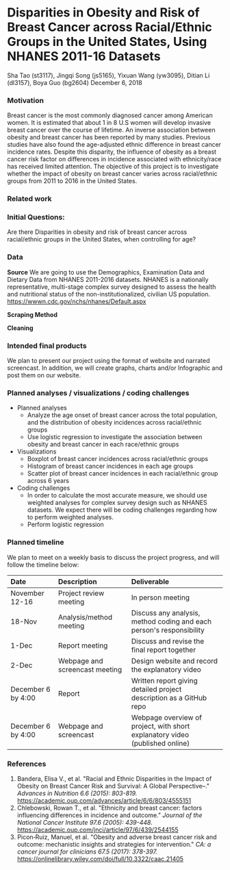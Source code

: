 Disparities in Obesity and Risk of Breast Cancer across Racial/Ethnic Groups in the United States, Using NHANES 2011-16 Datasets
================
Sha Tao (st3117), Jingqi Song (js5165), Yixuan Wang (yw3095), Ditian Li (dl3157), Boya Guo (bg2604)
December 6, 2018

### Motivation

Breast cancer is the most commonly diagnosed cancer among American women. It is estimated that about 1 in 8 U.S women will develop invasive breast cancer over the course of lifetime. An inverse association between obesity and breast cancer has been reported by many studies. Previous studies have also found the age-adjusted ethnic difference in breast cancer incidence rates. Despite this disparity, the influence of obesity as a breast cancer risk factor on differences in incidence associated with ethnicity/race has received limited attention. The objective of this project is to investigate whether the impact of obesity on breast cancer varies across racial/ethnic groups from 2011 to 2016 in the United States.

### Related work

### Initial Questions:

Are there Disparities in obesity and risk of breast cancer across racial/ethnic groups in the United States, when controlling for age?

### Data

**Source** We are going to use the Demographics, Examination Data and Dietary Data from NHANES 2011-2016 datasets. NHANES is a nationally representative, multi-stage complex survey designed to assess the health and nutritional status of the non-institutionalized, civilian US population. <https://wwwn.cdc.gov/nchs/nhanes/Default.aspx>

**Scraping Method**

**Cleaning**

### Intended final products

We plan to present our project using the format of website and narrated screencast. In addition, we will create graphs, charts and/or Infographic and post them on our website.

### Planned analyses / visualizations / coding challenges

-   Planned analyses
    -   Analyze the age onset of breast cancer across the total population, and the distribution of obesity incidences across racial/ethnic groups
    -   Use logistic regression to investigate the association between obesity and breast cancer in each race/ethnic groups
-   Visualizations
    -   Boxplot of breast cancer incidences across racial/ethnic groups
    -   Histogram of breast cancer incidences in each age groups
    -   Scatter plot of breast cancer incidences in each racial/ethnic group across 6 years
-   Coding challenges
    -   In order to calculate the most accurate measure, we should use weighted analyses for complex survey design such as NHANES datasets. We expect there will be coding challenges regarding how to perform weighted analyses.
    -   Perform logistic regression

### Planned timeline

We plan to meet on a weekly basis to discuss the project progress, and will follow the timeline below:

| Date               | Description                    | Deliverable                                                                  |
|:-------------------|:-------------------------------|:-----------------------------------------------------------------------------|
| November 12-16     | Project review meeting         | In person meeting                                                            |
| 18-Nov             | Analysis/method meeting        | Discuss any analysis, method coding and each person's responsibility         |
| 1-Dec              | Report meeting                 | Discuss and revise the final report together                                 |
| 2-Dec              | Webpage and screencast meeting | Design website and record the explanatory video                              |
| December 6 by 4:00 | Report                         | Written report giving detailed project description as a GitHub repo          |
| December 6 by 4:00 | Webpage and screencast         | Webpage overview of project, with short explanatory video (published online) |

### References

1.  Bandera, Elisa V., et al. "Racial and Ethnic Disparities in the Impact of Obesity on Breast Cancer Risk and Survival: A Global Perspective–." *Advances in Nutrition 6.6 (2015): 803-819.* <https://academic.oup.com/advances/article/6/6/803/4555151>
2.  Chlebowski, Rowan T., et al. "Ethnicity and breast cancer: factors influencing differences in incidence and outcome." *Journal of the National Cancer Institute 97.6 (2005): 439-448.* <https://academic.oup.com/jnci/article/97/6/439/2544155>
3.  Picon‐Ruiz, Manuel, et al. "Obesity and adverse breast cancer risk and outcome: mechanistic insights and strategies for intervention." *CA: a cancer journal for clinicians 67.5 (2017): 378-397.* <https://onlinelibrary.wiley.com/doi/full/10.3322/caac.21405>
